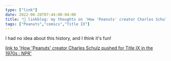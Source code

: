 ```yaml
---
type: ["link"]
date: 2022-06-26T07:44:00-04:00
title: "🔗 linkblog: my thoughts on 'How 'Peanuts' creator Charles Schulz pushed for Title IX in the 1970s : NPR'"
tags: ["Peanuts","comics","Title IX"]
---
```

I had no idea about this history, and I think it's fun!
 

[link to 'How 'Peanuts' creator Charles Schulz pushed for Title IX in the 1970s : NPR'](https://www.npr.org/2022/06/26/1106886757/peanuts-one-of-the-worlds-most-popular-cartoons-pushed-for-title-ix-in-the-1970s)
